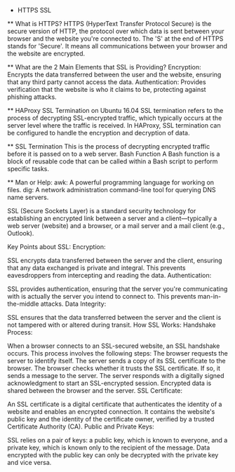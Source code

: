 * HTTPS SSL

** What is HTTPS?
HTTPS (HyperText Transfer Protocol Secure) is the secure version of HTTP, the protocol over which data is sent between your browser and the website you're connected to. The 'S' at the end of HTTPS stands for 'Secure'. It means all communications between your browser and the website are encrypted.

** What are the 2 Main Elements that SSL is Providing?
Encryption: Encrypts the data transferred between the user and the website, ensuring that any third party cannot access the data.
Authentication: Provides verification that the website is who it claims to be, protecting against phishing attacks.

** HAProxy SSL Termination on Ubuntu 16.04
SSL termination refers to the process of decrypting SSL-encrypted traffic, which typically occurs at the server level where the traffic is received. In HAProxy, SSL termination can be configured to handle the encryption and decryption of data.

** SSL Termination
This is the process of decrypting encrypted traffic before it is passed on to a web server.
Bash Function
A Bash function is a block of reusable code that can be called within a Bash script to perform specific tasks.

** Man or Help:
awk: A powerful programming language for working on files.
dig: A network administration command-line tool for querying DNS name servers.

SSL (Secure Sockets Layer) is a standard security technology for establishing an encrypted link between a server and a client—typically a web server (website) and a browser, or a mail server and a mail client (e.g., Outlook).

Key Points about SSL:
Encryption:

SSL encrypts data transferred between the server and the client, ensuring that any data exchanged is private and integral. This prevents eavesdroppers from intercepting and reading the data.
Authentication:

SSL provides authentication, ensuring that the server you're communicating with is actually the server you intend to connect to. This prevents man-in-the-middle attacks.
Data Integrity:

SSL ensures that the data transferred between the server and the client is not tampered with or altered during transit.
How SSL Works:
Handshake Process:

When a browser connects to an SSL-secured website, an SSL handshake occurs. This process involves the following steps:
The browser requests the server to identify itself.
The server sends a copy of its SSL certificate to the browser.
The browser checks whether it trusts the SSL certificate. If so, it sends a message to the server.
The server responds with a digitally signed acknowledgment to start an SSL-encrypted session.
Encrypted data is shared between the browser and the server.
SSL Certificate:

An SSL certificate is a digital certificate that authenticates the identity of a website and enables an encrypted connection. It contains the website's public key and the identity of the certificate owner, verified by a trusted Certificate Authority (CA).
Public and Private Keys:

SSL relies on a pair of keys: a public key, which is known to everyone, and a private key, which is known only to the recipient of the message. Data encrypted with the public key can only be decrypted with the private key and vice versa.
